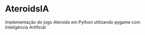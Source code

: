 # AteroidsIA
Implementação do jogo Ateroids em Python utilizando pygame com Inteligência Artificial
